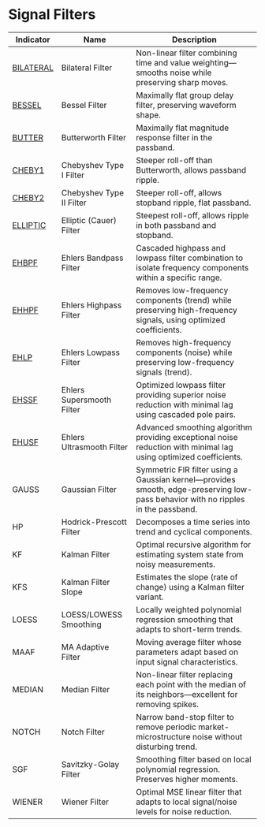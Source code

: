 # Signal Filters

| Indicator                                       | Name                      | Description                                                                                           |
|-------------------------------------------------|---------------------------|-------------------------------------------------------------------------------------------------------|
| [BILATERAL](/indicators/filters/bilateral.md)   | Bilateral Filter          | Non-linear filter combining time and value weighting—smooths noise while preserving sharp moves.      |
| [BESSEL](/indicators/filters/bessel.md)         | Bessel Filter             | Maximally flat group delay filter, preserving waveform shape.                                         |
| [BUTTER](/indicators/filters/butter.md)         | Butterworth Filter        | Maximally flat magnitude response filter in the passband.                                             |
| [CHEBY1](/indicators/filters/cheby1.md)         | Chebyshev Type I Filter   | Steeper roll-off than Butterworth, allows passband ripple.                                            |
| [CHEBY2](/indicators/filters/cheby2.md)         | Chebyshev Type II Filter  | Steeper roll-off, allows stopband ripple, flat passband.                                              |
| [ELLIPTIC](/indicators/filters/elliptic.md)     | Elliptic (Cauer) Filter   | Steepest roll-off, allows ripple in both passband and stopband.                                       |
| [EHBPF](/indicators/filters/ehbpf.md)           | Ehlers Bandpass Filter    | Cascaded highpass and lowpass filter combination to isolate frequency components within a specific range. |
| [EHHPF](/indicators/filters/ehhpf.md)           | Ehlers Highpass Filter    | Removes low-frequency components (trend) while preserving high-frequency signals, using optimized coefficients. |
| [EHLP](/indicators/filters/ehlp.md)             | Ehlers Lowpass Filter     | Removes high-frequency components (noise) while preserving low-frequency signals (trend).             |
| [EHSSF](/indicators/filters/ehssf.md)           | Ehlers Supersmooth Filter | Optimized lowpass filter providing superior noise reduction with minimal lag using cascaded pole pairs. |
| [EHUSF](/indicators/filters/ehusf.md)           | Ehlers Ultrasmooth Filter | Advanced smoothing algorithm providing exceptional noise reduction with minimal lag using optimized coefficients. |
| GAUSS                                 | Gaussian Filter           | Symmetric FIR filter using a Gaussian kernel—provides smooth, edge-preserving low-pass behavior with no ripples in the passband. |
| HP                                    | Hodrick-Prescott Filter   | Decomposes a time series into trend and cyclical components.                                          |
| KF                                    | Kalman Filter             | Optimal recursive algorithm for estimating system state from noisy measurements.                      |
| KFS                                   | Kalman Filter Slope       | Estimates the slope (rate of change) using a Kalman filter variant.                                   |
| LOESS                                 | LOESS/LOWESS Smoothing    | Locally weighted polynomial regression smoothing that adapts to short-term trends.                    |
| MAAF                                  | MA Adaptive Filter        | Moving average filter whose parameters adapt based on input signal characteristics.                   |
| MEDIAN                                | Median Filter             | Non-linear filter replacing each point with the median of its neighbors—excellent for removing spikes. |
| NOTCH                                 | Notch Filter              | Narrow band-stop filter to remove periodic market-microstructure noise without disturbing trend.      |
| SGF                                   | Savitzky-Golay Filter     | Smoothing filter based on local polynomial regression. Preserves higher moments.                     |
| WIENER                                | Wiener Filter             | Optimal MSE linear filter that adapts to local signal/noise levels for noise reduction.               |
